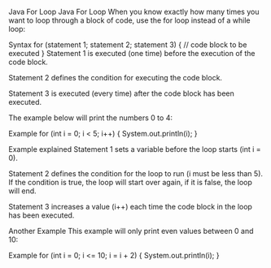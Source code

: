Java For Loop
Java For Loop
When you know exactly how many times you want to loop through a block of code, use the for loop instead of a while loop:

Syntax
for (statement 1; statement 2; statement 3) {
  // code block to be executed
}
Statement 1 is executed (one time) before the execution of the code block.

Statement 2 defines the condition for executing the code block.

Statement 3 is executed (every time) after the code block has been executed.

The example below will print the numbers 0 to 4:

Example
for (int i = 0; i < 5; i++) {
  System.out.println(i);
}

Example explained
Statement 1 sets a variable before the loop starts (int i = 0).

Statement 2 defines the condition for the loop to run (i must be less than 5). If the condition is true, the loop will start over again, if it is false, the loop will end.

Statement 3 increases a value (i++) each time the code block in the loop has been executed.

Another Example
This example will only print even values between 0 and 10:

Example
for (int i = 0; i <= 10; i = i + 2) {
  System.out.println(i);
}

